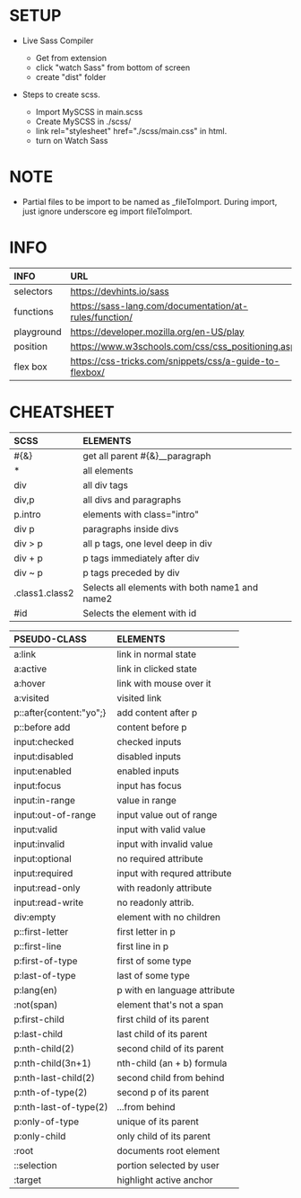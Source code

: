 # SETUP
- Live Sass Compiler
    - Get from extension
    - click "watch Sass" from bottom of screen
    - create "dist" folder

- Steps to create scss.
    - Import MySCSS in main.scss 
    - Create MySCSS in ./scss/
    - link rel="stylesheet" href="./scss/main.css" in html.
    - turn on Watch Sass

# NOTE
- Partial files to be import to be named as _fileToImport. During import, just ignore underscore eg import fileToImport. 

# INFO
| INFO        |URL  |
| :---        |:----  |
| selectors |https://devhints.io/sass |
| functions | https://sass-lang.com/documentation/at-rules/function/ |
| playground | https://developer.mozilla.org/en-US/play |
| position | https://www.w3schools.com/css/css_positioning.asp 
| flex box | https://css-tricks.com/snippets/css/a-guide-to-flexbox/
# CHEATSHEET


| SCSS | ELEMENTS
| :--- |:----  |
| #{&} | get all parent #{&}__paragraph 
|* | all elements
| div | all div tags
| div,p | all divs and paragraphs
| p.intro | elements with class="intro"
| div p | paragraphs inside divs
| div > p | all p tags, one level deep in div
| div + p | p tags immediately after div
| div ~ p | p tags preceded by div
|.class1.class2 | Selects all elements with both name1 and name2
| #id  | Selects the element with id


| PSEUDO-CLASS | ELEMENTS
| :---        |:----  |
| a:link | link in normal state
| a:active | link in clicked state
| a:hover | link with mouse over it
| a:visited | visited link
| p::after{content:"yo";} | add content after p
| p::before add | content before p
| input:checked | checked inputs
| input:disabled | disabled inputs
| input:enabled | enabled inputs
| input:focus | input has focus
| input:in-range | value in range
| input:out-of-range | input value out of range
| input:valid | input with valid value
| input:invalid | input with invalid value
| input:optional | no required attribute
| input:required | input with requred attribute
| input:read-only | with readonly attribute
| input:read-write | no readonly attrib.
| div:empty | element with no children
| p::first-letter | first letter in p
| p::first-line | first line in p
| p:first-of-type | first of some type
| p:last-of-type | last of some type
| p:lang(en) | p with en language attribute
| :not(span) | element that's not a span
| p:first-child | first child of its parent
| p:last-child | last child of its parent
| p:nth-child(2) | second child of its parent
| p:nth-child(3n+1) | nth-child (an + b) formula
| p:nth-last-child(2) | second child from behind
| p:nth-of-type(2) | second p of its parent
| p:nth-last-of-type(2) | ...from behind
| p:only-of-type | unique of its parent
| p:only-child | only child of its parent
| :root | documents root element
| ::selection | portion selected by user
| :target | highlight active anchor